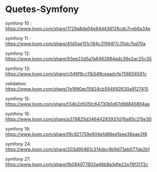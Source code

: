# Quetes-Symfony

symfony 10 : https://www.loom.com/share/1729a8da04e84d438128cdc7ceb8a34e

symfony 11 : https://www.loom.com/share/41d0ae151c184c2f994f7c70dc7bd70a

symfony 12: https://www.loom.com/share/93ee22d5a7a6463984edc39e2ac25c35

symfony 13: https://www.loom.com/share/c049f9cc11b549ceaadcfe756656581c

validation: https://www.loom.com/share/7e1990ec15824cb594692630a9127415

symfony 15: https://www.loom.com/share/f34b2d505fc64730b1d67d98845894ae

symfony 16: https://www.loom.com/share/a378825d34644293937d76e85c215e30

symfony 19: https://www.loom.com/share/f9c821759e904efd88ed1eee36eae3f8

symfony 24: https://www.loom.com/share/203d90461c314dec9b9d73eb077de2b1

symfony 27: https://www.loom.com/share/fb084077603a46b8a3dfe22e76f3172c
